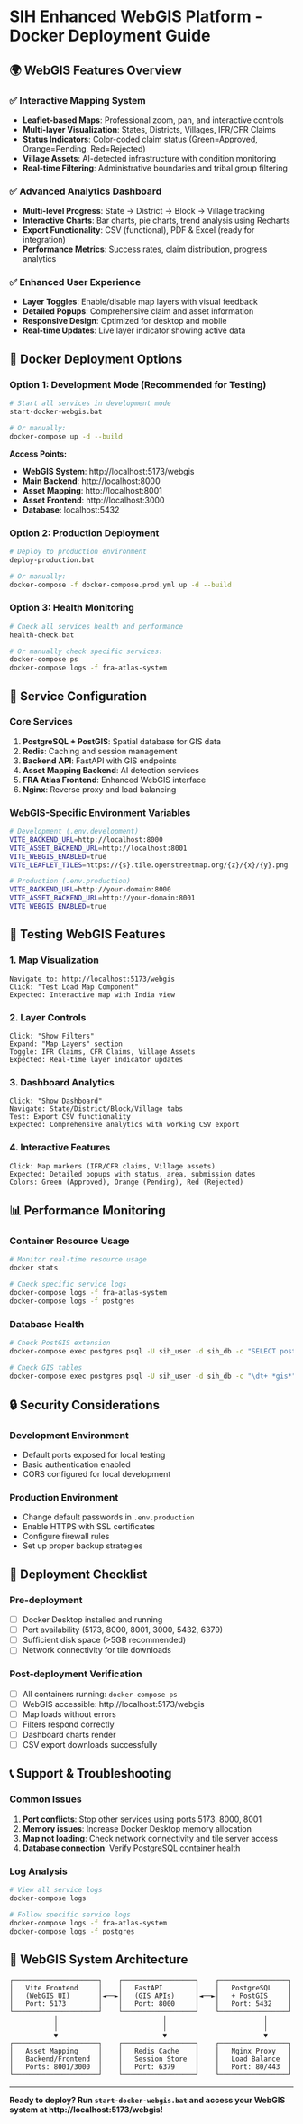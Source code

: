 # SIH Enhanced WebGIS Platform - Docker Deployment Guide

## 🌍 WebGIS Features Overview

### ✅ Interactive Mapping System
- **Leaflet-based Maps**: Professional zoom, pan, and interactive controls
- **Multi-layer Visualization**: States, Districts, Villages, IFR/CFR Claims
- **Status Indicators**: Color-coded claim status (Green=Approved, Orange=Pending, Red=Rejected) 
- **Village Assets**: AI-detected infrastructure with condition monitoring
- **Real-time Filtering**: Administrative boundaries and tribal group filtering

### ✅ Advanced Analytics Dashboard  
- **Multi-level Progress**: State → District → Block → Village tracking
- **Interactive Charts**: Bar charts, pie charts, trend analysis using Recharts
- **Export Functionality**: CSV (functional), PDF & Excel (ready for integration)
- **Performance Metrics**: Success rates, claim distribution, progress analytics

### ✅ Enhanced User Experience
- **Layer Toggles**: Enable/disable map layers with visual feedback
- **Detailed Popups**: Comprehensive claim and asset information
- **Responsive Design**: Optimized for desktop and mobile
- **Real-time Updates**: Live layer indicator showing active data

## 🚀 Docker Deployment Options

### Option 1: Development Mode (Recommended for Testing)
```bash
# Start all services in development mode
start-docker-webgis.bat

# Or manually:
docker-compose up -d --build
```

**Access Points:**
- **WebGIS System**: http://localhost:5173/webgis
- **Main Backend**: http://localhost:8000
- **Asset Mapping**: http://localhost:8001  
- **Asset Frontend**: http://localhost:3000
- **Database**: localhost:5432

### Option 2: Production Deployment
```bash
# Deploy to production environment  
deploy-production.bat

# Or manually:
docker-compose -f docker-compose.prod.yml up -d --build
```

### Option 3: Health Monitoring
```bash
# Check all services health and performance
health-check.bat

# Or manually check specific services:
docker-compose ps
docker-compose logs -f fra-atlas-system
```

## 🔧 Service Configuration

### Core Services
1. **PostgreSQL + PostGIS**: Spatial database for GIS data
2. **Redis**: Caching and session management  
3. **Backend API**: FastAPI with GIS endpoints
4. **Asset Mapping Backend**: AI detection services
5. **FRA Atlas Frontend**: Enhanced WebGIS interface
6. **Nginx**: Reverse proxy and load balancing

### WebGIS-Specific Environment Variables
```bash
# Development (.env.development)
VITE_BACKEND_URL=http://localhost:8000
VITE_ASSET_BACKEND_URL=http://localhost:8001
VITE_WEBGIS_ENABLED=true
VITE_LEAFLET_TILES=https://{s}.tile.openstreetmap.org/{z}/{x}/{y}.png

# Production (.env.production)  
VITE_BACKEND_URL=http://your-domain:8000
VITE_ASSET_BACKEND_URL=http://your-domain:8001
VITE_WEBGIS_ENABLED=true
```

## 🧪 Testing WebGIS Features

### 1. Map Visualization
```
Navigate to: http://localhost:5173/webgis
Click: "Test Load Map Component"
Expected: Interactive map with India view
```

### 2. Layer Controls
```
Click: "Show Filters" 
Expand: "Map Layers" section
Toggle: IFR Claims, CFR Claims, Village Assets
Expected: Real-time layer indicator updates
```

### 3. Dashboard Analytics  
```
Click: "Show Dashboard"
Navigate: State/District/Block/Village tabs
Test: Export CSV functionality
Expected: Comprehensive analytics with working CSV export
```

### 4. Interactive Features
```
Click: Map markers (IFR/CFR claims, Village assets)
Expected: Detailed popups with status, area, submission dates
Colors: Green (Approved), Orange (Pending), Red (Rejected)
```

## 📊 Performance Monitoring

### Container Resource Usage
```bash
# Monitor real-time resource usage
docker stats

# Check specific service logs
docker-compose logs -f fra-atlas-system
docker-compose logs -f postgres
```

### Database Health
```bash
# Check PostGIS extension
docker-compose exec postgres psql -U sih_user -d sih_db -c "SELECT postgis_version();"

# Check GIS tables
docker-compose exec postgres psql -U sih_user -d sih_db -c "\dt+ *gis*"
```

## 🔒 Security Considerations

### Development Environment
- Default ports exposed for local testing
- Basic authentication enabled
- CORS configured for local development

### Production Environment  
- Change default passwords in `.env.production`
- Enable HTTPS with SSL certificates
- Configure firewall rules
- Set up proper backup strategies

## 🚀 Deployment Checklist

### Pre-deployment
- [ ] Docker Desktop installed and running
- [ ] Port availability (5173, 8000, 8001, 3000, 5432, 6379)
- [ ] Sufficient disk space (>5GB recommended)
- [ ] Network connectivity for tile downloads

### Post-deployment Verification
- [ ] All containers running: `docker-compose ps`
- [ ] WebGIS accessible: http://localhost:5173/webgis
- [ ] Map loads without errors
- [ ] Filters respond correctly  
- [ ] Dashboard charts render
- [ ] CSV export downloads successfully

## 📞 Support & Troubleshooting

### Common Issues
1. **Port conflicts**: Stop other services using ports 5173, 8000, 8001
2. **Memory issues**: Increase Docker Desktop memory allocation 
3. **Map not loading**: Check network connectivity and tile server access
4. **Database connection**: Verify PostgreSQL container health

### Log Analysis
```bash
# View all service logs
docker-compose logs

# Follow specific service logs
docker-compose logs -f fra-atlas-system
docker-compose logs -f postgres
```

## 🎯 WebGIS System Architecture

```
┌─────────────────────┐    ┌──────────────────┐    ┌─────────────────┐
│   Vite Frontend     │    │   FastAPI        │    │   PostgreSQL    │
│   (WebGIS UI)       │◄──►│   (GIS APIs)     │◄──►│   + PostGIS     │
│   Port: 5173        │    │   Port: 8000     │    │   Port: 5432    │
└─────────────────────┘    └──────────────────┘    └─────────────────┘
           │                          │                        │
           │                          │                        │
           ▼                          ▼                        ▼
┌─────────────────────┐    ┌──────────────────┐    ┌─────────────────┐
│   Asset Mapping     │    │   Redis Cache    │    │   Nginx Proxy   │
│   Backend/Frontend  │    │   Session Store  │    │   Load Balance  │ 
│   Ports: 8001/3000  │    │   Port: 6379     │    │   Port: 80/443  │
└─────────────────────┘    └──────────────────┘    └─────────────────┘
```

---

**Ready to deploy? Run `start-docker-webgis.bat` and access your WebGIS system at http://localhost:5173/webgis!**
